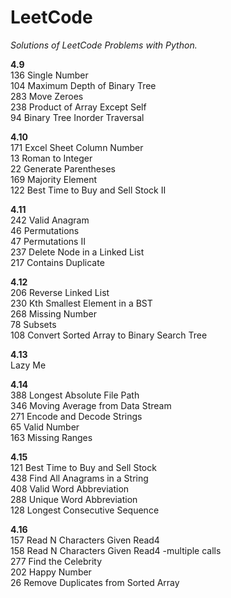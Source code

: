 # LeetCode
*Solutions of LeetCode Problems with Python.*

**4.9** <br>
136	Single Number <br>
104	Maximum Depth of Binary Tree <br> 
283	Move Zeroes <br> 
238	Product of Array Except Self <br>
94	Binary Tree Inorder Traversal <br> 


**4.10** <br>
171 Excel Sheet Column Number <br>
13	Roman to Integer   <br>
22	Generate Parentheses    <br>
169	Majority Element  <br>
122	Best Time to Buy and Sell Stock II    <br>


**4.11** <br>
242	Valid Anagram    <br>
46	Permutations   <br> 
47	Permutations Ⅱ   <br> 
237	Delete Node in a Linked List <br>
217	Contains Duplicate    <br>

**4.12** <br>
206	Reverse Linked List <br>
230	Kth Smallest Element in a BST <br>
268	Missing Number <br>
78  Subsets <br>
108	Convert Sorted Array to Binary Search Tree   <br> 

**4.13** <br>
Lazy Me <br>

**4.14** <br>
388 Longest Absolute File Path <br>
346 Moving Average from Data Stream <br>
271 Encode and Decode Strings <br>
65 Valid Number <br>
163 Missing Ranges <br>

**4.15** <br>
121 Best Time to Buy and Sell Stock <br>
438 Find All Anagrams in a String <br>
408	Valid Word Abbreviation <br>
288	Unique Word Abbreviation <br>
128	Longest Consecutive Sequence <br>

**4.16** <br>
157 Read N Characters Given Read4 <br>
158 Read N Characters Given Read4 -multiple calls <br>
277 Find the Celebrity <br>
202 Happy Number <br>
26 Remove Duplicates from Sorted Array <br>
